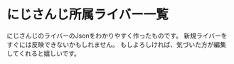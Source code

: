 # にじさんじ所属ライバー一覧
にじさんじのライバーのJsonをわかりやすく作ったものです。
新規ライバーをすぐには反映できないかもしれません。
もしよろしければ、気づいた方が編集してくれると嬉しいです。
